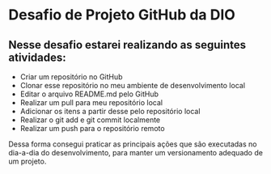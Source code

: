 # Desafio de Projeto GitHub da DIO

## Nesse desafio estarei realizando as seguintes atividades:

 - Criar um repositório no GitHub
 - Clonar esse repositório no meu ambiente de desenvolvimento local
 - Editar o arquivo README.md pelo GitHub
 - Realizar um pull para meu repositório local
 - Adicionar os itens a partir desse pelo repositório local
 - Realizar o git add e git commit localmente
 - Realizar um push para o repositório remoto

Dessa forma consegui praticar as principais ações que são executadas no dia-a-dia do desenvolvimento,
para manter um versionamento adequado de um projeto. 
